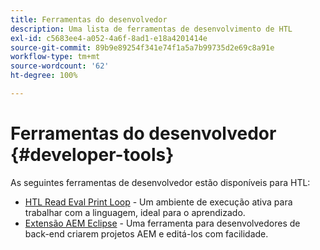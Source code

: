 ```yaml
---
title: Ferramentas do desenvolvedor
description: Uma lista de ferramentas de desenvolvimento de HTL
exl-id: c5683ee4-a052-4a6f-8ad1-e18a4201414e
source-git-commit: 89b9e89254f341e74f1a5a7b99735d2e69c8a91e
workflow-type: tm+mt
source-wordcount: '62'
ht-degree: 100%

---
```


# Ferramentas do desenvolvedor {#developer-tools}

As seguintes ferramentas de desenvolvedor estão disponíveis para HTL:

* [HTL Read Eval Print Loop](https://github.com/Adobe-Marketing-Cloud/aem-htl-repl) - Um ambiente de execução ativa para trabalhar com a linguagem, ideal para o aprendizado.
* [Extensão AEM Eclipse](https://experienceleague.adobe.com/docs/experience-manager-cloud-service/implementing/developer-tools/eclipse.html?lang=pt-BR) - Uma ferramenta para desenvolvedores de back-end criarem projetos AEM e editá-los com facilidade.
